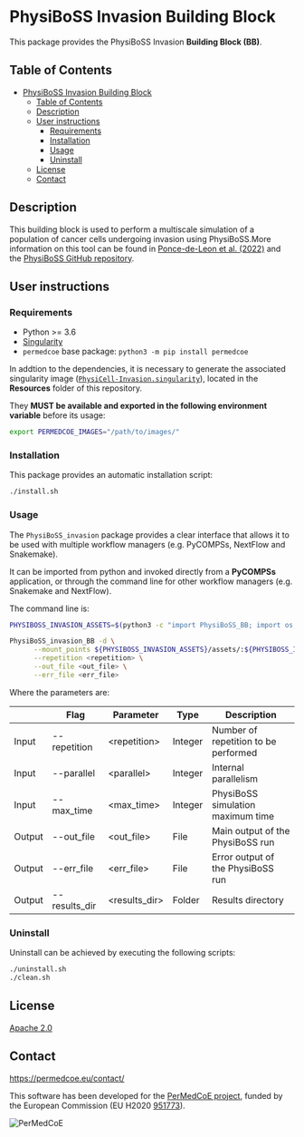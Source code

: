 # PhysiBoSS Invasion Building Block

This package provides the PhysiBoSS Invasion **Building Block (BB)**.

## Table of Contents

- [PhysiBoSS Invasion Building Block](#physiboss-building-block)
  - [Table of Contents](#table-of-contents)
  - [Description](#description)
  - [User instructions](#user-instructions)
    - [Requirements](#requirements)
    - [Installation](#installation)
    - [Usage](#usage)
    - [Uninstall](#uninstall)
  - [License](#license)
  - [Contact](#contact)

## Description

This building block is used to perform a multiscale simulation of a population of cancer cells undergoing invasion using PhysiBoSS.More information on this tool can be found in [Ponce-de-Leon et al. (2022)](https://www.biorxiv.org/content/10.1101/2022.01.06.468363v1) and the [PhysiBoSS GitHub repository](https://github.com/PhysiBoSS/PhysiBoSS).

## User instructions

### Requirements

- Python >= 3.6
- [Singularity](https://singularity.lbl.gov/docs-installation)
- `permedcoe` base package: `python3 -m pip install permedcoe`

In addtion to the dependencies, it is necessary to generate the associated
singularity image ([`PhysiCell-Invasion.singularity`](../Resources/images/PhysiCell-Invasion.singularity)),
located in the **Resources** folder of this repository.

They **MUST be available and exported in the following environment variable**
before its usage:

```bash
export PERMEDCOE_IMAGES="/path/to/images/"
```

### Installation

This package provides an automatic installation script:

```bash
./install.sh
```

### Usage

The `PhysiBoSS_invasion` package provides a clear interface that allows
it to be used with multiple workflow managers (e.g. PyCOMPSs, NextFlow and
Snakemake).

It can be imported from python and invoked directly from a **PyCOMPSs**
application, or through the command line for other workflow managers
(e.g. Snakemake and NextFlow).

The command line is:

```bash
PHYSIBOSS_INVASION_ASSETS=$(python3 -c "import PhysiBoSS_BB; import os; print(os.path.dirname(PhysiBoSS_BB.__file__))")

PhysiBoSS_invasion_BB -d \
      --mount_points ${PHYSIBOSS_INVASION_ASSETS}/assets/:${PHYSIBOSS_INVASION_ASSETS}/assets/ \
      --repetition <repetition> \
      --out_file <out_file> \
      --err_file <err_file>
```

Where the parameters are:

|        | Flag          | Parameter      | Type    | Description                          |
|--------|---------------|----------------|---------|--------------------------------------|
| Input  | --repetition  | \<repetition>  | Integer | Number of repetition to be performed |
| Input  | --parallel    | \<parallel>    | Integer | Internal parallelism                 |
| Input  | --max_time    | \<max_time>    | Integer | PhysiBoSS simulation maximum time    |
| Output | --out_file    | \<out_file>    | File    | Main output of the PhysiBoSS run     |
| Output | --err_file    | \<err_file>    | File    | Error output of the PhysiBoSS run    |
| Output | --results_dir | \<results_dir> | Folder  | Results directory                    |

### Uninstall

Uninstall can be achieved by executing the following scripts:

```bash
./uninstall.sh
./clean.sh
```

## License

[Apache 2.0](https://www.apache.org/licenses/LICENSE-2.0)


## Contact

<https://permedcoe.eu/contact/>

This software has been developed for the [PerMedCoE project](https://permedcoe.eu/), funded by the European Commission (EU H2020 [951773](https://cordis.europa.eu/project/id/951773)).

![](https://permedcoe.eu/wp-content/uploads/2020/11/logo_1.png "PerMedCoE")
